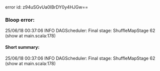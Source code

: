 error id: z94uSGvUa0IBrDY0y4HJGw==
### Bloop error:

25/06/18 00:37:06 INFO DAGScheduler: Final stage: ShuffleMapStage 62 (show at main.scala:178)
#### Short summary: 

25/06/18 00:37:06 INFO DAGScheduler: Final stage: ShuffleMapStage 62 (show at main.scala:178)